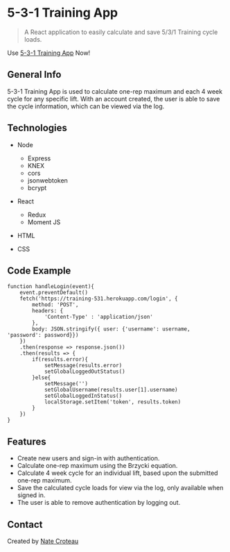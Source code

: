# 5-3-1 Training App

> A React application to easily calculate and save 5/3/1 Training cycle loads.

Use [5-3-1 Training App](https://training-531-app.web.app/) Now!

## General Info

5-3-1 Training App is used to calculate one-rep maximum and each 4 week cycle for any specific lift. With an account created, the user is able to save the cycle information, which can be viewed via the log.

## Technologies

* Node 
  * Express
  * KNEX
  * cors
  * jsonwebtoken
  * bcrypt

* React 
  * Redux
  * Moment JS

* HTML
* CSS


## Code Example
```
function handleLogin(event){
    event.preventDefault()
    fetch('https://training-531.herokuapp.com/login', {
        method: 'POST',
        headers: {
            'Content-Type' : 'application/json'
        },
        body: JSON.stringify({ user: {'username': username, 'password': password}})
    })
    .then(response => response.json())
    .then(results => {
        if(results.error){
            setMessage(results.error)
            setGlobalLoggedOutStatus()
        }else{
            setMessage('')
            setGlobalUsername(results.user[1].username)
            setGlobalLoggedInStatus()
            localStorage.setItem('token', results.token)
        }
    })
}
```


## Features
* Create new users and sign-in with authentication.
* Calculate one-rep maximum using the Brzycki equation.
* Calculate 4 week cycle for an individual lift, based upon the submitted one-rep maximum.
* Save the calculated cycle loads for view via the log, only available when signed in.
* The user is able to remove authentication by logging out.

## Contact
Created by [Nate Croteau](https://github.com/natekcroteau)
